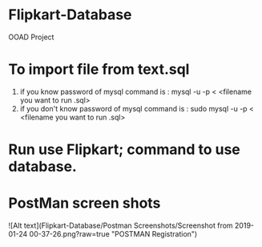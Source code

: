# Flipkart-Database
OOAD Project
# To import file from text.sql  
1. if you know password of mysql command is : mysql -u <username> -p <your databasename > < <filename you want to run .sql>
2. if you don't know password of mysql command is : sudo mysql -u <username> -p <your databasename > < <filename you want to run .sql>
# Run use Flipkart; command to use database. 

# PostMan screen shots
![Alt text](Flipkart-Database/Postman Screenshots/Screenshot from 2019-01-24 00-37-26.png?raw=true "POSTMAN Registration")

